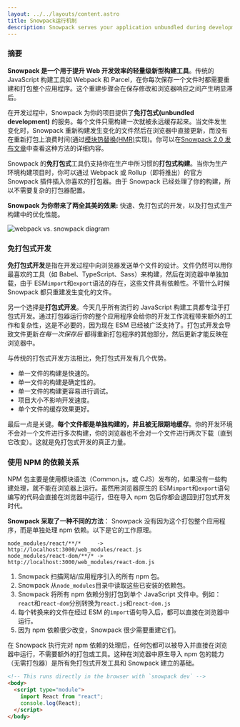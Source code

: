 ```yaml
---
layout: ../../layouts/content.astro
title: Snowpack运行机制
description: Snowpack serves your application unbundled during development. Each file is built only once and is cached until it changes.
---
```


### 摘要

**Snowpack 是一个用于提升 Web 开发效率的轻量级新型构建工具**。传统的 JavaScript 构建工具如 Webpack 和 Parcel，在你每次保存一个文件时都需要重建和打包整个应用程序。这个重建步骤会在保存修改和浏览器响应之间产生明显滞后。

在开发过程中，Snowpack 为你的项目提供了**免打包式(unbundled development)** 的服务。每个文件只需构建一次就被永远缓存起来。当文件发生变化时，Snowpack 重新构建发生变化的文件然后在浏览器中直接更新，而没有在重新打包上浪费时间(通过[模块热替换(HMR)](/concepts/hot-module-replacement)实现)。你可以在[Snowpack 2.0 发布文章](/posts/2020-05-26-snowpack-2-0-release/)中查看这种方法的详细内容。

Snowpack 的**免打包式**工具仍支持你在生产中所习惯的**打包式构建**。当你为生产环境构建项目时，你可以通过 Webpack 或 Rollup（即将推出）的官方 Snowpack 插件插入你喜欢的打包器。由于 Snowpack 已经处理了你的构建，所以不需要复杂的打包器配置。

**Snowpack 为你带来了两全其美的效果:** 快速、免打包式的开发，以及打包式生产构建中的优化性能。

![webpack vs. snowpack diagram](/img/snowpack-unbundled-example-3.png)

### 免打包式开发

**免打包式开发**是指在开发过程中向浏览器发送单个文件的设计。文件仍然可以用你最喜欢的工具（如 Babel、TypeScript、Sass）来构建，然后在浏览器中单独加载，由于 ESM`import`和`export`语法的存在，这些文件具有依赖性。不管什么时候 Snowpack 都只重建发生变化的文件。

另一个选择是**打包式开发**。今天几乎所有流行的 JavaScript 构建工具都专注于打包式开发。通过打包器运行你的整个应用程序会给你的开发工作流程带来额外的工作和复杂性，这是不必要的，因为现在 ESM 已经被广泛支持了。打包式开发会导致文件更新*在每一次保存后* 都得重新打包程序的其他部分，然后更新才能反映在浏览器中。

与传统的打包式开发方法相比，免打包式开发有几个优势。

- 单一文件的构建是快速的。
- 单一文件的构建是确定性的。
- 单一文件的构建更容易进行调试。
- 项目大小不影响开发速度。
- 单个文件的缓存效果更好。

最后一点是关键。**每个文件都是单独构建的，并且被无限期地缓存**。你的开发环境不会对一个文件进行多次构建，你的浏览器也不会对一个文件进行两次下载（直到它改变）。这就是免打包式开发的真正力量。

### 使用 NPM 的依赖关系

NPM 包主要是使用模块语法（Common.js，或 CJS）发布的，如果没有一些构建处理，就不能在浏览器上运行。虽然用浏览器原生的 ESM`import`和`export`语句编写的代码会直接在浏览器中运行，但在导入 npm 包后你都会退回到打包式开发时代。

**Snowpack 采取了一种不同的方法**： Snowpack 没有因为这个打包整个应用程序，而是单独处理 npm 依赖。以下是它的工作原理。

    node_modules/react/**/*     -> http://localhost:3000/web_modules/react.js
    node_modules/react-dom/**/* -> http://localhost:3000/web_modules/react-dom.js

1. Snowpack 扫描网站/应用程序引入的所有 npm 包。
2. Snowpack 从`node_modules`目录中读取这些已安装的依赖包。
3. Snowpack 将所有 npm 依赖分别打包到单个 JavaScript 文件中。例如：`react`和`react-dom`分别转换为`react.js`和`react-dom.js`
4. 每个转换来的文件在经过 ESM 的`import`语句导入后，都可以直接在浏览器中运行。
5. 因为 npm 依赖很少改变，Snowpack 很少需要重建它们。

在 Snowpack 执行完对 npm 依赖的处理后，任何包都可以被导入并直接在浏览器中运行，不需要额外的打包或工具。这种在浏览器中原生导入 npm 包的能力（无需打包器）是所有免打包式开发工具和 Snowpack 建立的基础。

```html
<!-- This runs directly in the browser with `snowpack dev` -->
<body>
  <script type="module">
    import React from "react";
    console.log(React);
  </script>
</body>
```
